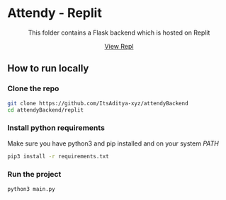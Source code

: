 # Attendy - Replit

<center>

This folder contains a Flask backend which is hosted on Replit

[View Repl](https://replit.com/@ankooooSH/backend-nsut)

</center>

## How to run locally

### Clone the repo

```bash
git clone https://github.com/ItsAditya-xyz/attendyBackend
cd attendyBackend/replit
```

### Install python requirements

Make sure you have python3 and pip installed and on your system *PATH*

```bash
pip3 install -r requirements.txt
```

### Run the project

```bash
python3 main.py
```